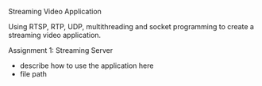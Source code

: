 Streaming Video Application

Using RTSP, RTP, UDP, multithreading and socket programming to create a streaming video application.

Assignment 1: Streaming Server
* describe how to use the application here
* file path
